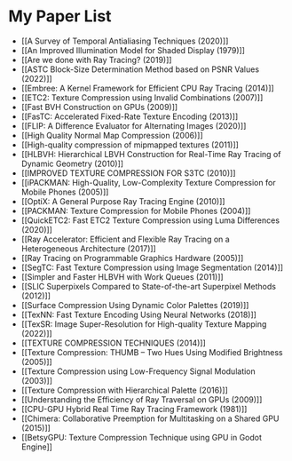 # My Paper List 

- [[A Survey of Temporal Antialiasing Techniques (2020)]]
- [[An Improved Illumination Model for Shaded Display (1979)]]
- [[Are we done with Ray Tracing? (2019)]]
- [[ASTC Block-Size Determination Method based on PSNR Values (2022)]]
- [[Embree: A Kernel Framework for Efficient CPU Ray Tracing (2014)]]
- [[ETC2: Texture Compression using Invalid Combinations (2007)]]
- [[Fast BVH Construction on GPUs (2009)]]
- [[FasTC: Accelerated Fixed-Rate Texture Encoding (2013)]]
- [[FLIP: A Difference Evaluator for Alternating Images (2020)]]
- [[High Quality Normal Map Compression (2006)]]
- [[High-quality compression of mipmapped textures (2011)]]
- [[HLBVH: Hierarchical LBVH Construction for Real-Time Ray Tracing of Dynamic Geometry (2010)]]
- [[IMPROVED TEXTURE COMPRESSION FOR S3TC (2010)]]
- [[iPACKMAN: High-Quality, Low-Complexity Texture Compression for Mobile Phones (2005)]]
- [[OptiX: A General Purpose Ray Tracing Engine (2010)]]
- [[PACKMAN: Texture Compression for Mobile Phones (2004)]]
- [[QuickETC2: Fast ETC2 Texture Compression using Luma Differences (2020)]]
- [[Ray Accelerator: Efficient and Flexible Ray Tracing on a Heterogeneous Architecture (2017)]]
- [[Ray Tracing on Programmable Graphics Hardware (2005)]]
- [[SegTC: Fast Texture Compression using Image Segmentation (2014)]]
- [[Simpler and Faster HLBVH with Work Queues (2011)]]
- [[SLIC Superpixels Compared to State-of-the-art Superpixel Methods (2012)]]
- [[Surface Compression Using Dynamic Color Palettes (2019)]]
- [[TexNN: Fast Texture Encoding Using Neural Networks (2018)]]
- [[TexSR: Image Super-Resolution for High-quality Texture Mapping (2022)]]
- [[TEXTURE COMPRESSION TECHNIQUES (2014)]]
- [[Texture Compression: THUMB – Two Hues Using Modified Brightness (2005)]]
- [[Texture Compression using Low-Frequency Signal Modulation (2003)]]
- [[Texture Compression with Hierarchical Palette (2016)]]
- [[Understanding the Efficiency of Ray Traversal on GPUs (2009)]]
- [[CPU-GPU Hybrid Real Time Ray Tracing Framework (1981)]]
- [[Chimera: Collaborative Preemption for Multitasking on a Shared GPU (2015)]]
- [[BetsyGPU: Texture Compression Technique using GPU in Godot Engine]]
